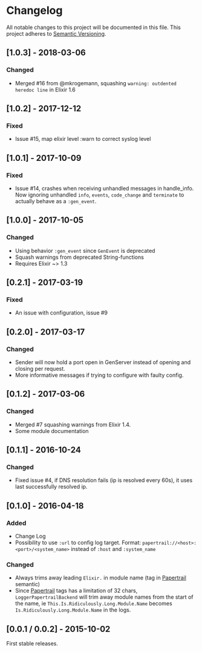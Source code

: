 # Changelog
All notable changes to this project will be documented in this file.
This project adheres to [Semantic Versioning](http://semver.org/).

## [1.0.3] - 2018-03-06
### Changed
- Merged #16 from @mkrogemann, squashing `warning: outdented heredoc line` in Elixir 1.6

## [1.0.2] - 2017-12-12
### Fixed
- Issue #15, map elixir level :warn to correct syslog level

## [1.0.1] - 2017-10-09
### Fixed
- Issue #14, crashes when receiving unhandled messages in handle_info. Now ignoring unhandled `info`, `events`, `code_change` and `terminate` to actually behave as a `:gen_event`.

## [1.0.0] - 2017-10-05
### Changed
- Using behavior `:gen_event` since `GenEvent` is deprecated
- Squash warnings from deprecated String-functions
- Requires Elixir ~> 1.3

## [0.2.1] - 2017-03-19
### Fixed
- An issue with configuration, issue #9

## [0.2.0] - 2017-03-17
### Changed
- Sender will now hold a port open in GenServer instead of opening and closing per request.
- More informative messages if trying to configure with faulty config.

## [0.1.2] - 2017-03-06
### Changed
- Merged #7 squashing warnings from Elixir 1.4.
- Some module documentation

## [0.1.1] - 2016-10-24
### Changed
- Fixed issue #4, if DNS resolution fails (ip is resolved every 60s), it uses last successfully resolved ip.

## [0.1.0] - 2016-04-18
### Added
- Change Log
- Possibility to use `:url` to config log target. Format: `papertrail://<host>:<port>/<system_name>` instead of `:host` and `:system_name`

### Changed
- Always trims away leading `Elixir.` in module name (tag in [Papertrail](http://papertrailapp.com) semantic)
- Since [Papertrail](http://papertrailapp.com) tags has a limitation of 32 chars, `LoggerPapertrailBackend` will trim away module names from the start of the name, ie `This.Is.Ridiculously.Long.Module.Name` becomes `Is.Ridiculously.Long.Module.Name` in the logs.

## [0.0.1 / 0.0.2] - 2015-10-02
First stable releases.
